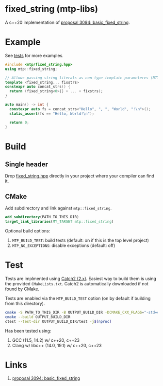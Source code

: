 # fixed_string (mtp-libs)

A c++20 implementation of [proposal 3094: basic_fixed_string](https://www.open-std.org/jtc1/sc22/wg21/docs/papers/2024/p3094r5.html).


# Example

See [tests](/test/fixed_string_test.cpp) for more examples.

```cpp
#include <mtp/fixed_string.hpp>
using mtp::fixed_string;

// Allows passing string literals as non-type template parameteres (NTTPs)
template <fixed_string... fixstrs>
constexpr auto concat_strs() {
  return (fixed_string<0>{} + ... + fixstrs);
}

auto main() -> int {
  constexpr auto fs = concat_strs<"Hello", ", ", "World", "!\n">();
  static_assert(fs == "Hello, World!\n");

  return 0;
}
```


# Build

## Single header

Drop [fixed_string.hpp](/include/mtp/fixed_string.hpp) directly in your project where your compiler can find it.


## CMake

Add subdirectory and link against `mtp::fixed_string`.

```cmake
add_subdirectory(PATH_TO_THIS_DIR)
target_link_libraries(MY_TARGET mtp::fixed_string)
```

Optional build options:

1. `MTP_BUILD_TEST`: build tests (default: on if this is the top level project)
2. `MTP_NO_EXCEPTIONS`: disable exceptions (default: off)


# Test

Tests are implmented using [Catch2 (2.x)](https://github.com/catchorg/Catch2/tree/v2.13.10). Easiest way to build them is using the provided `CMakeLists.txt`. Catch2 is automatically downloaded if not found by CMake.

Tests are enabled via the `MTP_BUILD_TEST` option (on by default if building from this directory).

```sh
cmake -S PATH_TO_THIS_DIR -B OUTPUT_BUILD_DIR -DCMAKE_CXX_FLAGS="-std=c++2a" -DMTP_BUILD_TEST=ON
cmake --build OUTPUT_BUILD_DIR
ctest --test-dir OUTPUT_BUILD_DIR/test -j$(nproc)
```

Has been tested using:

1. GCC (11.5, 14.2) w/ c++20, c++23
2. Clang w/ libc++ (14.0, 19.1) w/ c++20, c++23


# Links

1. [proposal 3094: basic_fixed_string](https://www.open-std.org/jtc1/sc22/wg21/docs/papers/2024/p3094r5.html)
